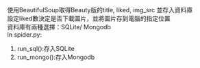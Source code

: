 使用BeautifulSoup取得Beauty版的title, liked, img_src 並存入資料庫</br>
設定liked數決定是否下載圖片，並將圖片存到電腦的指定位置</br>
資料庫有兩種選擇：SQLite/ Mongodb</br>
In spider.py:</br>
 1. run_sql():存入SQLite</br>
 2. run_mongo():存入Mongodb</br>
